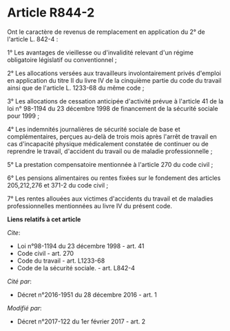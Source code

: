 # Article R844-2

Ont le caractère de revenus de remplacement en application du 2° de l'article L. 842-4 : 

1° Les avantages de vieillesse ou d'invalidité relevant d'un régime obligatoire législatif ou conventionnel ; 

2° Les allocations versées aux travailleurs involontairement privés d'emploi en application du titre II du livre IV de la
cinquième partie du code du travail ainsi que de l'article L. 1233-68 du même code ; 

3° Les allocations de cessation anticipée d'activité prévue à l'article 41 de la loi n° 98-1194 du 23 décembre 1998 de
financement de la sécurité sociale pour 1999 ; 

4° Les indemnités journalières de sécurité sociale de base et complémentaires, perçues au-delà de trois mois après l'arrêt de
travail en cas d'incapacité physique médicalement constatée de continuer ou de reprendre le travail, d'accident du travail ou
de maladie professionnelle ; 

5° La prestation compensatoire mentionnée à l'article 270 du code civil ; 

6° Les pensions alimentaires ou rentes fixées sur le fondement des articles 205,212,276 et 371-2 du code civil ; 

7° Les rentes allouées aux victimes d'accidents du travail et de maladies professionnelles mentionnées au livre IV du présent
code.

**Liens relatifs à cet article**

_Cite_:

  - Loi n°98-1194 du 23 décembre 1998 - art. 41
  - Code civil - art. 270
  - Code du travail - art. L1233-68
  - Code de la sécurité sociale. - art. L842-4

_Cité par_:

  - Décret n°2016-1951 du 28 décembre 2016 - art. 1

_Modifié par_:

  - Décret n°2017-122 du 1er février 2017 - art. 2
